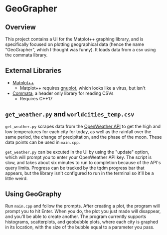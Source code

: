 # GeoGrapher

## Overview
This project contains a UI for the Matplot++ graphing library, and is specifically focused on plotting geographical data (hence the name "GeoGrapher", which I thought was funny). It loads data from a csv using the commata library. 

## External Libraries
- [Matplot++](https://github.com/alandefreitas/matplotplusplus "Matplot++")
  - Matplot++ requires [gnuplot](http://www.gnuplot.info/ "gnuplot"), which looks like a virus, but isn't
- [Commata](https://github.com/furfurylic/commata "Commata"), a header only library for reading CSVs
  - Requires C++17

## `get_weather.py` and `worldcities_temp.csv`
`get_weather.py` scrapes data from the [OpenWeather API](https://openweathermap.org/api "OpenWeather API") to get the high and low temperatures for each city for today, as well as the  rainfall over the same period, the change of precipitation, and the phase of the moon. These data points can be used in `main.cpp`. 

`get_weather.py` can be excuted in the UI by using the "update" option, which will prompt you to enter your OpenWeather API key. The script is slow, and takes about six minutes to run to completion because of the API's query limits. Progress can be tracked by the tqdm progress bar that appears, but the library isn't configured to run in the terminal so it'll be a little weird. 

## Using GeoGraphy
Run `main.cpp` and follow the prompts. After creating a plot, the program will prompt you to hit Enter. When you do, the plot you just made will disappear, and you'll be able to create another. The program currently supports histograms, scatterplots, and geobubble plots, where each city is graphed in its location, with the size of the bubble equal to a parameter you pass. 
